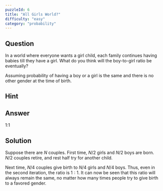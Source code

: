 ```yaml
---
puzzleId: 6
title: "All Girls World?"
difficulty: "easy"
category: "probability"
---
```


## Question
In a world where everyone wants a girl child, each family continues having babies till they have a girl. What do you think will the boy-to-girl ratio be eventually? 

Assuming probability of having a boy or a girl is the same and there is no other gender at the time of birth.

## Hint


## Answer
1:1

## Solution
Suppose there are $N$ couples. First time, $N/2$ girls and $N/2$ boys are born. $N/2$ couples retire, and rest half try for another child.

Next time, $N/4$ couples give birth to $N/4$ girls and $N/4$ boys. Thus, even in the second iteration, the ratio is $1:1$. It can now be seen that this ratio will always remain the same, no matter how many times people try to give birth to a favored gender.
